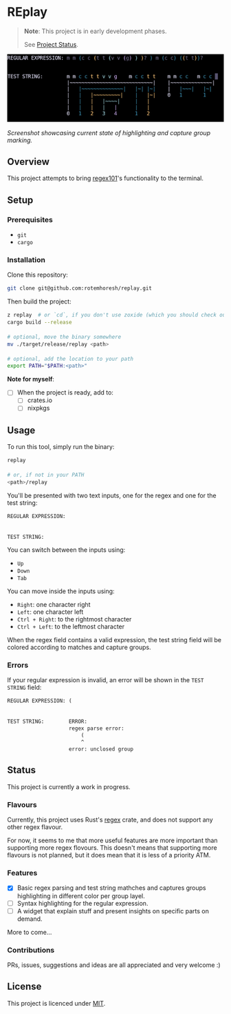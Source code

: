 # REplay

> **Note**: This project is in early development phases.
>
> See [Project Status](#status).

![screenshot](./assets/screenshot.png)

_Screenshot showcasing current state of highlighting and capture group marking._

## Overview

This project attempts to bring [regex101](https://regex101.com/)'s functionality to the terminal.

## Setup

### Prerequisites

- `git`
- `cargo`

### Installation

Clone this repository:

```bash
git clone git@github.com:rotemhoresh/replay.git
```

Then build the project:

```bash
z replay  # or `cd`, if you don't use zoxide (which you should check out)
cargo build --release

# optional, move the binary somewhere
mv ./target/release/replay <path>

# optional, add the location to your path
export PATH="$PATH:<path>"
```

**Note for myself**:

- [ ] When the project is ready, add to:
  - [ ] crates.io
  - [ ] nixpkgs

## Usage

To run this tool, simply run the binary:

```bash
replay

# or, if not in your PATH
<path>/replay
```

You'll be presented with two text inputs, one for the regex and one for the test string:

```
REGULAR EXPRESSION: 


TEST STRING:          
```

You can switch between the inputs using:

- `Up`
- `Down`
- `Tab`

You can move inside the inputs using:

- `Right`: one character right
- `Left`: one character left
- `Ctrl + Right`: to the rightmost character
- `Ctrl + Left`: to the leftmost character

When the regex field contains a valid expression, the test string field will be colored according to matches and capture groups.

### Errors

If your regular expression is invalid, an error will be shown in the `TEST STRING` field:

```
REGULAR EXPRESSION: (


TEST STRING:        ERROR:
                    regex parse error:
                        (
                        ^
                    error: unclosed group
```

## Status

This project is currently a work in progress.

### Flavours

Currently, this project uses Rust's [regex](https://docs.rs/regex/latest/regex/) crate, and does not support any other regex flavour.

For now, it seems to me that more useful features are more important than supporting more regex flovours. This doesn't means that supporting more flavours is not planned, but it does mean that it is less of a priority ATM.

### Features

- [X] Basic regex parsing and test string mathches and captures groups highlighting in different color per group layel.
- [ ] Syntax highlighting for the regular expression.
- [ ] A widget that explain stuff and present insights on specific parts on demand.

More to come...

### Contributions

PRs, issues, suggestions and ideas are all appreciated and very welcome :)

## License

This project is licenced under [MIT](https://choosealicense.com/licenses/mit/).

